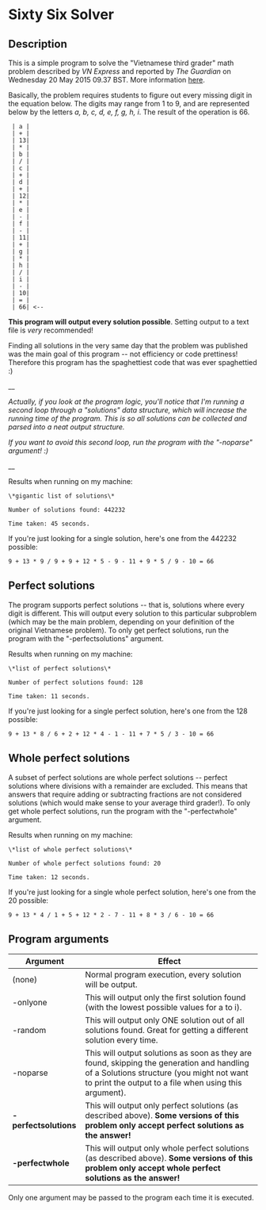 # Sixty Six Solver
## Description
	
This is a simple program to solve the "Vietnamese third grader" math problem described by *VN Express* and reported by *The Guardian* on Wednesday 20 May 2015 09.37 BST.
More information [here](http://www.theguardian.com/science/alexs-adventures-in-numberland/2015/may/20/can-you-do-the-maths-puzzle-for-vietnamese-eight-year-olds-that-has-stumped-parents-and-teachers).

Basically, the problem requires students to figure out every missing digit in the equation below. The digits may range from 1 to 9, and are represented below by the letters *a, b, c, d, e, f, g, h, i*. The result of the operation is 66.

	 | a |
	 | + |
	 | 13|
	 | * |
	 | b |
	 | / |
	 | c |
	 | + |
	 | d |
	 | + |
	 | 12|
	 | * |
	 | e |
	 | - |
	 | f |
	 | - |
	 | 11|
	 | + |
	 | g |
	 | * |
	 | h |
	 | / |
	 | i |
	 | - |
	 | 10|
	 | = |
	 | 66| <--
	 
**This program will output every solution possible**. Setting output to a text file is *very* recommended!

Finding all solutions in the very same day that the problem was published was the main goal of this program -- not efficiency or code prettiness! Therefore this program has the spaghettiest code that was ever spaghettied :)

__

*Actually, if you look at the program logic, you'll notice that I'm running a second loop through a "solutions" data structure, which will increase the running time of the program. This is so all solutions can be collected and parsed into a neat output structure.*

*If you want to avoid this second loop, run the program with the "-noparse" argument! :)*

__



Results when running on my machine:

	\*gigantic list of solutions\*

	Number of solutions found: 442232

	Time taken: 45 seconds.
	
If you're just looking for a single solution, here's one from the 442232 possible:

	9 + 13 * 9 / 9 + 9 + 12 * 5 - 9 - 11 + 9 * 5 / 9 - 10 = 66
	
	
## Perfect solutions

The program supports perfect solutions -- that is, solutions where every digit is different. This will output every solution to this particular subproblem (which may be the main problem, depending on your definition of the original Vietnamese problem). To only get perfect solutions, run the program with the "-perfectsolutions" argument.

Results when running on my machine:

	\*list of perfect solutions\*

	Number of perfect solutions found: 128

	Time taken: 11 seconds.
	
If you're just looking for a single perfect solution, here's one from the 128 possible:

	9 + 13 * 8 / 6 + 2 + 12 * 4 - 1 - 11 + 7 * 5 / 3 - 10 = 66


## Whole perfect solutions

A subset of perfect solutions are whole perfect solutions -- perfect solutions where divisions with a remainder are excluded. This means that answers that require adding or subtracting fractions are not considered solutions (which would make sense to your average third grader!). To only get whole perfect solutions, run the program with the "-perfectwhole" argument.

Results when running on my machine:

	\*list of whole perfect solutions\*

	Number of whole perfect solutions found: 20

	Time taken: 12 seconds.
	
If you're just looking for a single whole perfect solution, here's one from the 20 possible:

	9 + 13 * 4 / 1 + 5 + 12 * 2 - 7 - 11 + 8 * 3 / 6 - 10 = 66


## Program arguments
	
| Argument      | Effect                                                                                      |
|---------------|---------------------------------------------------------------------------------------------|
| (none)	    | Normal program execution, every solution will be output.				      |
| -onlyone      | This will output only the first solution found (with the lowest possible values for a to i).|
| -random       | This will output only ONE solution out of all solutions found. Great for getting a different solution every time.|
| -noparse      | This will output solutions as soon as they are found, skipping the generation and handling of a Solutions structure (you might not want to print the output to a file when using this argument).|
| **-perfectsolutions** | This will output only perfect solutions (as described above). **Some versions of this problem only accept perfect solutions as the answer!**|
| **-perfectwhole** | This will output only whole perfect solutions (as described above). **Some versions of this problem only accept whole perfect solutions as the answer!**|

Only one argument may be passed to the program each time it is executed.
 
